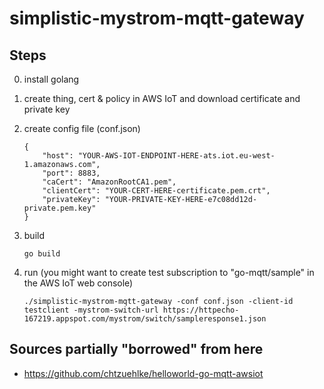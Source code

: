 # simplistic-mystrom-mqtt-gateway

## Steps

0. install golang

1. create thing, cert & policy in AWS IoT and download certificate and private key

2. create config file (conf.json)

    ```
    {
        "host": "YOUR-AWS-IOT-ENDPOINT-HERE-ats.iot.eu-west-1.amazonaws.com",
        "port": 8883,
        "caCert": "AmazonRootCA1.pem",
        "clientCert": "YOUR-CERT-HERE-certificate.pem.crt",
        "privateKey": "YOUR-PRIVATE-KEY-HERE-e7c08dd12d-private.pem.key"
    }
    ```

3. build

    ```
    go build
    ```

4. run (you might want to create test subscription to "go-mqtt/sample" in the AWS IoT web console)

    ```
    ./simplistic-mystrom-mqtt-gateway -conf conf.json -client-id testclient -mystrom-switch-url https://httpecho-167219.appspot.com/mystrom/switch/sampleresponse1.json
    ```

## Sources partially "borrowed" from here

- https://github.com/chtzuehlke/helloworld-go-mqtt-awsiot
